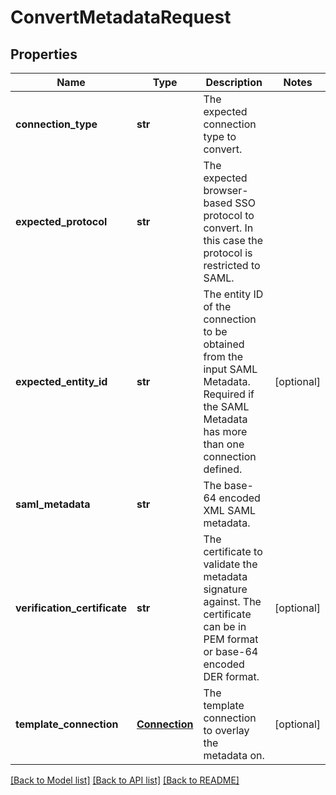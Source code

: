 # ConvertMetadataRequest

## Properties
Name | Type | Description | Notes
------------ | ------------- | ------------- | -------------
**connection_type** | **str** | The expected connection type to convert. | 
**expected_protocol** | **str** | The expected browser-based SSO protocol to convert. In this case the protocol is restricted to SAML. | 
**expected_entity_id** | **str** | The entity ID of the connection to be obtained from the input SAML Metadata. Required if the SAML Metadata has more than one connection defined. | [optional] 
**saml_metadata** | **str** | The base-64 encoded XML SAML metadata. | 
**verification_certificate** | **str** | The certificate to validate the metadata signature against. The certificate can be in PEM format or base-64 encoded DER format. | [optional] 
**template_connection** | [**Connection**](Connection.md) | The template connection to overlay the metadata on. | [optional] 

[[Back to Model list]](../README.md#documentation-for-models) [[Back to API list]](../README.md#documentation-for-api-endpoints) [[Back to README]](../README.md)


